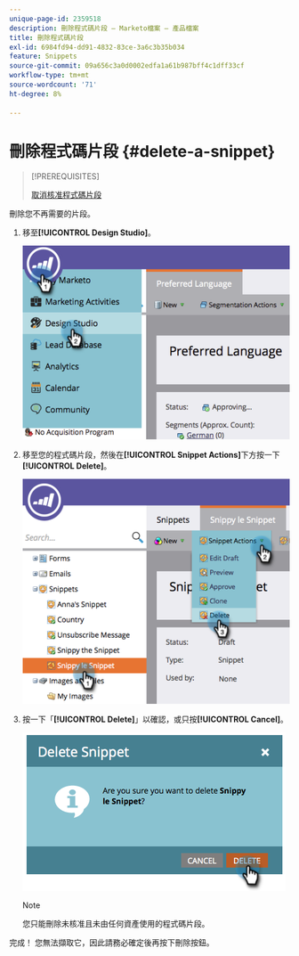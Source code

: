 ```yaml
---
unique-page-id: 2359518
description: 刪除程式碼片段 — Marketo檔案 — 產品檔案
title: 刪除程式碼片段
exl-id: 6984fd94-dd91-4832-83ce-3a6c3b35b034
feature: Snippets
source-git-commit: 09a656c3a0d0002edfa1a61b987bff4c1dff33cf
workflow-type: tm+mt
source-wordcount: '71'
ht-degree: 8%

---
```


# 刪除程式碼片段 {#delete-a-snippet}

>[!PREREQUISITES]
>
>[取消核准程式碼片段](/help/marketo/product-docs/personalization/segmentation-and-snippets/snippets/unapprove-a-snippet.md)

刪除您不再需要的片段。

1. 移至&#x200B;**[!UICONTROL Design Studio]**。

   ![](assets/image2014-9-16-10-3a43-3a47.png)

1. 移至您的程式碼片段，然後在&#x200B;**[!UICONTROL Snippet Actions]**&#x200B;下方按一下&#x200B;**[!UICONTROL Delete]**。

   ![](assets/image2014-9-16-10-3a43-3a57.png)

1. 按一下「**[!UICONTROL Delete]**」以確認，或只按&#x200B;**[!UICONTROL Cancel]**。

   ![](assets/image2014-9-16-10-3a44-3a8.png)

   >[!NOTE]
   >
   >您只能刪除未核准且未由任何資產使用的程式碼片段。

完成！ 您無法擷取它，因此請務必確定後再按下刪除按鈕。
